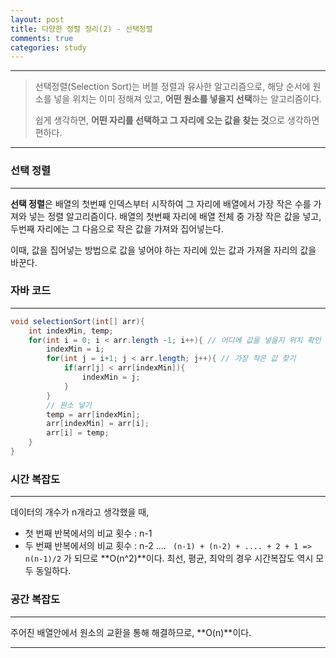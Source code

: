 ```yaml
---
layout: post
title: 다양한 정렬 정리(2) - 선택정렬
comments: true
categories: study
---
```

- - -
> 선택정렬(Selection Sort)는 버블 정렬과 유사한 알고리즘으로, 해당 순서에 원소를 넣을 위치는 이미 정해져 있고,
**어떤 원소를 넣을지 선택**하는 알고리즘이다.
>
> 쉽게 생각하면, **어떤 자리를 선택하고 그 자리에 오는 값을 찾는 것**으로 생각하면 편하다.

- - -

### **선택 정렬**
- - - 

**선택 정렬**은 배열의 첫번째 인덱스부터 시작하여 그 자리에 배열에서 가장 작은 수를 가져와 넣는 정렬 알고리즘이다.
배열의 첫번째 자리에 배열 전체 중 가장 작은 값을 넣고, 두번째 자리에는 그 다음으로 작은 값을 가져와 집어넣는다.

이때, 값을 집어넣는 방법으로 값을 넣어야 하는 자리에 있는 값과 가져올 자리의 값을 바꾼다.


### **자바 코드**
- - -

``` java
void selectionSort(int[] arr){
    int indexMin, temp;
    for(int i = 0; i < arr.length -1; i++){ // 어디에 값을 넣을지 위치 확인
        indexMin = i;
        for(int j = i+1; j < arr.length; j++){ // 가장 작은 값 찾기
            if(arr[j] < arr[indexMin]){
                indexMin = j;
            }
        }
        // 원소 넣기
        temp = arr[indexMin];
        arr[indexMin] = arr[i];
        arr[i] = temp;
    }
}

```
 
### **시간 복잡도**
- - -

데이터의 개수가 n개라고 생각했을 때,
- 첫 번째 반복에서의 비교 횟수 : n-1
- 두 번째 반복에서의 비교 횟수 : n-2
....
``` (n-1) + (n-2) + .... + 2 + 1 => n(n-1)/2``` 가 되므로 **O(n^2)**이다.
최선, 평균, 최악의 경우 시간복잡도 역시 모두 동일하다.
 

### **공간 복잡도**
- - - 
주어진 배열안에서 원소의 교환을 통해 해결하므로, **O(n)**이다.





- - - 

